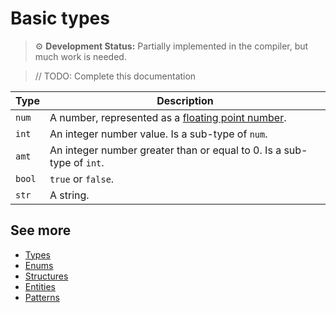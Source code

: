 # Basic types

> ⚙️ **Development Status:** Partially implemented in the compiler, but much work is needed.

> // TODO: Complete this documentation

| Type   | Description                                                                                                  |
| ------ | ------------------------------------------------------------------------------------------------------------ |
| `num`  | A number, represented as a [floating point number](https://en.wikipedia.org/wiki/Floating-point_arithmetic). |
| `int`  | An integer number value. Is a sub-type of `num`.                                                             |
| `amt`  | An integer number greater than or equal to 0. Is a sub-type of `int`.                                        |
| `bool` | `true` or `false`.                                                                                           |
| `str`  | A string.                                                                                                    |

## See more

-   [Types](type.md)
-   [Enums](enum.md)
-   [Structures](structure.md)
-   [Entities](entity.md)
-   [Patterns](pattern.md)
